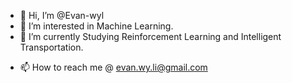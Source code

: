 - 👋 Hi, I’m @Evan-wyl
- 👀 I’m interested in Machine Learning.
- 🌱 I’m currently Studying Reinforcement Learning and Intelligent Transportation.
<!-- - 💞️ I’m looking to collaborate on ... -->
- 📫 How to reach me @ evan.wy.li@gmail.com

<!---
Evan-wyl/Evan-wyl is a ✨ special ✨ repository because its `README.md` (this file) appears on your GitHub profile.
You can click the Preview link to take a look at your changes.
--->
